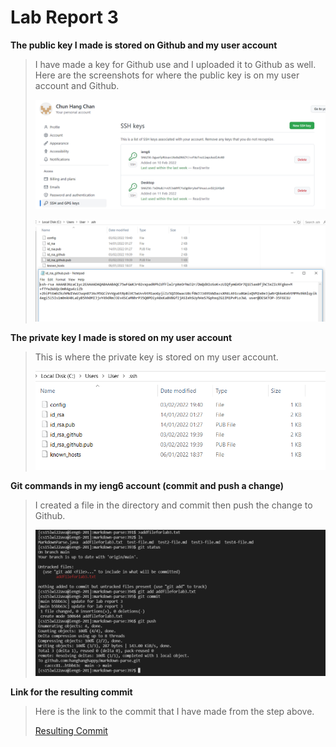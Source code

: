 # Lab Report 3

**The public key I made is stored on Github and my user account**
> I have made a key for Github use and I uploaded it to Github as well. Here are the screenshots for where the public key is on my user account and Github.
>
> ![Image](Photo/lab3screenshot1.png)
>
> ![Image](Photo/lab3screenshot2.png)

**The private key I made is stored on my user account**
> This is where the private key is stored on my user account.
>
> ![Image](Photo/lab3screenshot3.png)

**Git commands in my ieng6 account (commit and push a change)**
> I created a file in the directory and commit then push the change to Github.
>
> ![Image](Photo/lab3screenshot4.png)

**Link for the resulting commit**
> Here is the link to the commit that I have made from the step above.
>
> [Resulting Commit](https://github.com/hanghanghappy/markdown-parse/commit/b5bb63c31f9482291a3ce9f187c3415214b5c03a)